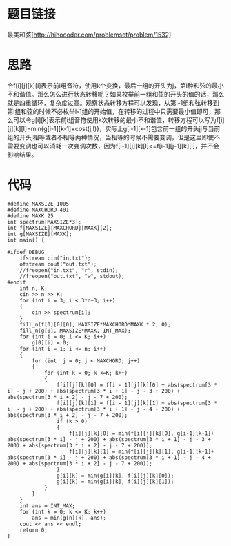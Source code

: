 ﻿# 题目链接
最美和弦[http://hihocoder.com/problemset/problem/1532]
# 思路
令f[i][j][k][l]表示前i组音符，使用k个变换，最后一组的开头为j，第l种和弦的最小不和谐值。那么怎么进行状态转移呢？如果枚举前一组和弦的开头的值的话，那么就是四重循环，复杂度过高。观察状态转移方程可以发现，从第i-1组和弦转移到第i组和弦的时候不必枚举i-1组的开始值，在转移的过程中只需要最小值即可，那么可以令g[i][k]表示前i组音符使用k次转移的最小不和谐值，转移方程可以写为f[i][j][k][l]=min{g[i-1][k-1]+cost(j,l)}，实际上g[i-1][k-1]包含前一组的开头jj与当前组的开头j相等或者不相等两种情况，当相等的时候不需要变调，但是这里即使不需要变调也可以消耗一次变调次数，因为f[i-1][j][k][l]<=f[i-1][j-1][k][l]，并不会影响结果。
# 代码
	#define MAXSIZE 1005
	#define MAXCHORD 401
	#define MAXK 25
	int spectrum[MAXSIZE*3];
	int f[MAXSIZE][MAXCHORD][MAXK][2];
	int g[MAXSIZE][MAXK];
	int main() {

	#ifdef DEBUG
		ifstream cin("in.txt");
		ofstream cout("out.txt");
		//freopen("in.txt", "r", stdin);
		//freopen("out.txt", "w", stdout);
	#endif
		int n, K;
		cin >> n >> K;
		for (int i = 3; i < 3*n+3; i++)
		{
			cin >> spectrum[i];
		}
		fill_n(f[0][0][0], MAXSIZE*MAXCHORD*MAXK * 2, 0);
		fill_n(g[0], MAXSIZE*MAXK, INT_MAX);
		for (int i = 0; i <= K; i++)
			g[0][i] = 0;
		for (int i = 1; i <= n; i++)
		{
			for (int  j = 0; j < MAXCHORD; j++)
			{
				for (int k = 0; k <=K; k++)
				{
					f[i][j][k][0] = f[i - 1][j][k][0] + abs(spectrum[3 * i] - j + 200) + abs(spectrum[3 * i + 1] - j - 3 + 200) + abs(spectrum[3 * i + 2] - j - 7 + 200);
					f[i][j][k][1] = f[i - 1][j][k][1] + abs(spectrum[3 * i] - j + 200) + abs(spectrum[3 * i + 1] - j - 4 + 200) + abs(spectrum[3 * i + 2] - j - 7 + 200);
					if (k > 0)
					{
						f[i][j][k][0] = min(f[i][j][k][0], g[i-1][k-1]+ abs(spectrum[3 * i] - j + 200) + abs(spectrum[3 * i + 1] - j - 3 + 200) + abs(spectrum[3 * i + 2] - j - 7 + 200));
						f[i][j][k][1] = min(f[i][j][k][1], g[i-1][k-1]+ abs(spectrum[3 * i] - j + 200) + abs(spectrum[3 * i + 1] - j - 4 + 200) + abs(spectrum[3 * i + 2] - j - 7 + 200));
					}
					g[i][k] = min(g[i][k], f[i][j][k][0]);
					g[i][k] = min(g[i][k], f[i][j][k][1]);
				}
			}
		}
		int ans = INT_MAX;
		for (int k = 0; k <= K; k++)
			ans = min(g[n][k], ans);
		cout << ans << endl;
		return 0;
	}